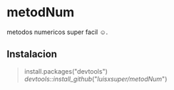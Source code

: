 metodNum
===========

metodos numericos super facil ☺.

## Instalacion

>install.packages("devtools")<br/>
*devtools::install_github*("*luisxsuper/metodNum*") <br>




